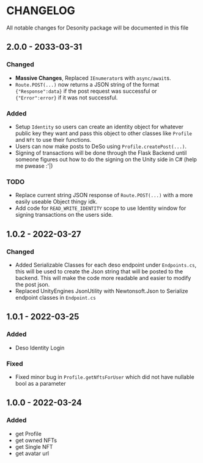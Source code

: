 # CHANGELOG

All notable changes for Desonity package will be documented in this file

## 2.0.0 - 2033-03-31

### Changed

- **Massive Changes**, Replaced `IEnumerator`s with `async/await`s.
- `Route.POST(...)` now returns a JSON string of the format `{"Response":data}` if the post request was successful or `{"Error":error}` if it was not successful.

### Added

- Setup `Identity` so users can create an identity object for whatever public key they want and pass this object to other classes like `Profile` and `Nft` to use their functions.
- Users can now make posts to DeSo using `Profile.createPost(...)`.
- Signing of transactions will be done through the Flask Backend until someone figures out how to do the signing on the Unity side in C# (help me pwease :'|)

### TODO

- Replace current string JSON response of `Route.POST(...)` with a more easily useable Object thingy idk.
- Add code for `READ_WRITE_IDENTITY` scope to use Identity window for signing transactions on the users side.

## 1.0.2 - 2022-03-27

### Changed

- Added Serializable Classes for each deso endpoint under `Endpoints.cs`, this will be used to create the Json string that will be posted to the backend. This will make the code more readable and easier to modify the post json.
- Replaced UnityEngines JsonUtility with Newtonsoft.Json to Serialize endpoint classes in `Endpoint.cs`

## 1.0.1 - 2022-03-25

### Added

- Deso Identity Login

### Fixed

- Fixed minor bug in `Profile.getNftsForUser` which did not have nullable bool as a parameter

## 1.0.0 - 2022-03-24

### Added

- get Profile
- get owned NFTs
- get Single NFT
- get avatar url
